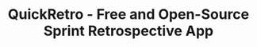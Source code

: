 ---
# https://vitepress.dev/reference/default-theme-home-page
layout: home

title: "QuickRetro - Free and Open-Source Sprint Retrospective App"

hero:
  name: "QuickRetro"
  text: "Self-hosted, Free & Open-source"
  tagline: Easily conduct a Sprint retrospective meeting remotely
  actions:
    - theme: brand
      text: Live Demo
      link: https://demo.quickretro.app
    - theme: alt
      text: Getting Started
      link: /getting-started
  image:
    light: /logo_large_light.png
    dark: /logo_large_dark.png
    # src: /logo.png
    alt: QuickRetro      

features:
  - title: No Signups
    details: That's right! No need to signup or login
  - title: No Board Limits
    details: Create Boards or Invite Users without limits
  - title: Mobile Friendly UI
    details: Easily participate from your mobile phone
  - title: Customize Column Names
    details: Choose upto 5 columns with any name
  - title: Mask/Blur messages
    details: Avoid revealing messages of other participants
  - title: Anonymous Messages
    details: Post messages without revealing your name
  - title: Download as PDF
    details: Download messages as PDF
  - title: Countdown Timer
    details: Stopwatch with max 1 hour limit
  - title: Board Lock
    details: Lock to stop addition/updation of messages
  - title: Dark Theme
    details: Easily switch to use a Dark theme
  - title: Online Presence Display
    details: See participants present in the meeting
  - title: Auto-Delete data
    details: Auto-delete data with configurable retention duration  
---